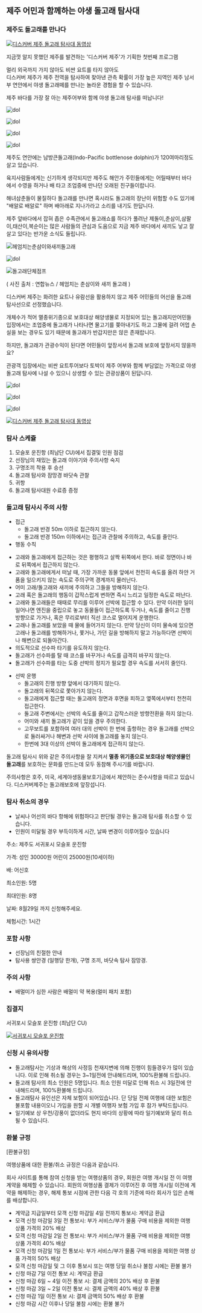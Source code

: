 

## 제주 어민과 함께하는 야생 돌고래 탐사대
### 제주도 돌고래를 만나다


[![디스커버 제주 돌고래 탐사대 동영상](http://img.youtube.com/vi/EyehYqUnVz4/0.jpg)](https://www.youtube.com/watch?v=EyehYqUnVz4)



지금껏 알지 못했던 제주를 발견하는 
'디스커버 제주'가 기획한 첫번째 프로그램 
 
멀리 외국까지 가지 않아도 
비싼 요트를 타지 않아도  
디스커버 제주가 제주 전역을 탐사하여 찾아낸 
관측 확률이 가장 높은 지역인 
제주 남서부 연안에서 야생 돌고래떼를 만나는 
놀라운 경험을 할 수 있습니다. 
 
제주 바다를 가장 잘 아는 제주어부와 함께 
야생 돌고래 탐사를 떠납니다!



![dol](https://s5.postimg.org/igktg1xxj/IMG_7577.jpg#center)

![dol](https://s5.postimg.org/8d0oxn6kn/IMG_7701.jpg#center)

![dol](https://s5.postimg.org/bnkgjs747/IMG_7691.jpg#center)

![dol](https://s5.postimg.org/opaqndkw7/dol12.jpg#center)


제주도 연안에는 남방큰돌고래(Indo-Pacific bottlenose dolphin)가 120여마리정도 살고 있습니다. 
 
육지사람들에게는 신기하게 생각되지만 제주도 해안가 주민들에게는 
어릴때부터 바다에서 수영을 하거나 배 타고 조업중에 만나던 오래된 친구들이랍니다.   
 
해녀삼춘들이 물질하다 돌고래를 만나면 혹시라도 돌고래의 장난이 위험할 수도 있기에 
"배알로 배알로" 하며 배아래로 지나가라고 소리를 내기도 한답니다.
 
제주 앞바다에서 잡혀 좁은 수족관에서 돌고래쇼를 하다가 풀려난
제돌이,춘삼이,삼팔이,태산이,복순이는 많은 사람들의 관심과 도움으로
지금 제주 바다에서 새끼도 낳고 잘 살고 있다는 반가운 소식도 들립니다.

![헤엄치는춘삼이와새끼돌고래](https://s5.postimg.org/os3t1p3bb/image.jpg#center)

![dol](https://s5.postimg.org/8tcpslfk7/dol11.jpg#center)

![돌고래단체점프](https://s5.postimg.org/4ywamqfbb/image.jpg#center)



( 사진 출처 : 연합뉴스 / 헤엄치는 춘삼이와 새끼 돌고래 )

디스커버 제주는 화려한 요트나 유람선을 활용하지 않고 제주 어민들의 어선을 돌고래 탐사선으로 선정했습니다.

개체수가 적어 멸종위기종으로 보호대상 해양생물로 지정되어 있는 돌고래지만어민들 입장에서는 조업중에 돌고래가 나타나면 물고기를 쫒아내기도 하고 그물에 걸려 어업 손실을 보는 경우도 있기 때문에 돌고래가 반갑지만은 않은 존재랍니다.

하지만, 돌고래가 관광수익이 된다면 어민들이 앞장서서 돌고래 보호에 앞장서지 않을까요?

관광객 입장에서는 비싼 요트투어보다 토박이 제주 어부와 함께 부담없는 가격으로 야생 돌고래 탐사에 나설 수 있으니 상생할 수 있는 관광상품이 된답니다.

![dol](https://s5.postimg.org/cxi9yu0w7/IMG_7644.jpg#center)

![dol](https://s5.postimg.org/kty5tbmyv/dol10.jpg#center)

![dol](https://s5.postimg.org/vfi15btaf/dol09.jpg#center)


[![디스커버 제주 돌고래 탐사대 동영상](http://img.youtube.com/vi/CcALW20O3z8/0.jpg)](https://www.youtube.com/watch?v=CcALW20O3z8)



### 탐사 스케쥴
1. 모슬포 운진항 (최남단 CU)에서 집결및 인원 점검
1. 선장님의 재밌는 돌고래 이야기와 주의사항 숙지
1. 구명조끼 착용 후 승선
1. 돌고래 탐사와 잠망경 바닷속 관찰
1. 귀항
1. 돌고래 탐사대원 수료증 증정

### 돌고래 탐사시 주의 사항

* 접근
  - 돌고래 반경 50m 이하로 접근하지 않는다. 
  - 돌고래 반경 150m 이하에서는 접근과 관찰에 주의하고, 속도를 줄인다.
* 행동 수칙
 - 고래와 돌고래에게 접근하는 것은 평행하고 살짝 뒤쪽에서 한다. 바로 정면이나 바로 뒤쪽에서 접근하지 않는다. 
 - 고래와 돌고래에게서 떠날 때, 가장 가까운 동물 앞에서 천천히 속도를 올려 하얀 거품을 일으키지 않는 속도로 주의구역 경계까지 물러난다. 
 - 어미 고래/돌고래와 새끼에 주의하고 그들을 방해하지 않는다.
 - 고래 혹은 돌고래의 행동이 갑작스럽게 변하면 즉시 느리고 일정한 속도로 떠난다. 
 - 고래와 돌고래들은 때때로 무리를 이루어 선박에 접근할 수 있다. 만약 이러한 일이 일어나면 엔진을 중립으로 놓고 동물들이 접근하도록 두거나, 속도를 줄이고 진행 방향으로 가거나, 혹은 무리로부터 직선 코스로 멀어지게 운행한다. 
 - 고래나 돌고래를 보았을 때 물에 들어가지 않는다. 만약 당신이 이미 물속에 있으면 고래나 돌고래를 방해하거나, 쫓거나, 가던 길을 방해하지 말고 가능하다면 선박이나 해변으로 되돌아간다. 
 - 의도적으로 선수파 타기를 유도하지 않는다. 
 - 돌고래가 선수파를 탈 때 코스를 바꾸거나 속도를 급격히 바꾸지 않는다. 
 - 돌고래가 선수파를 타는 도중 선박의 정지가 필요할 경우 속도를 서서히 줄인다.
* 선박 운행
  - 돌고래의 진행 방향 앞에서 대기하지 않는다.
  - 돌고래의 뒤쪽으로 쫓아가지 않는다.
  - 돌고래에게 접근할 때는 돌고래의 정면과 후면을 피하고 옆쪽에서부터 천천히 접근한다.
  - 돌고래 주변에서는 선박의 속도를 줄이고 갑작스러운 방향전환을 하지 않는다. 
  - 어미와 새끼 돌고래가 같이 있을 경우 주의한다.
  - 고무보트를 포함하여 여러 대의 선박이 한 번에 출항하는 경우 
    돌고래를 선박으로 둘러싸거나 해변과 선박 사이에 돌고래를 놓지 않는다. 
  - 한번에 3대 이상의 선박이 돌고래에게 접근하지 않는다. 

돌고래 탐사시 위와 같은 주의사항을 잘 지켜서 
**멸종 위기종으로 보호대상 해양생물인 돌고래**를 보호하는 문화를 만드는데 모두 동참해 주시기를 바랍니다.

주의사항은 호주, 미국, 세계야생동물보호기금에서 제안하는 준수사항을 따르고 있습니다.
디스커버제주는 돌고래보호에 앞장섭니다.

### 탐사 취소의 경우
* 날씨나 어선의 바다 항해에 위험하다고 판단될 경우는 돌고래 탐사를 취소할 수 있습니다.
* 인원이 미달될 경우 부득이하게 시간, 날짜 변경이 이루어질수 있습니다

주소: 제주도 서귀포시 모슬포 운진항

가격: 성인 30000원 어린이 25000원(10세이하) 

배: 어신호

최소인원: 5명

최대인원: 8명

날짜: 8월29일 까지 신청해주세요.

체험시간: 1시간

### 포함 사항
- 선장님의 친절한 안내
- 탐사용 쌍안경 (일행당 한개), 구명 조끼, 바닷속 탐사 잠망경.

### 주의 사항
- 배멀미가 심한 사람은 배멀미 약 복용(멀미 패치 포함)

### 집결지

서귀포시 모슬포 운진항 (최남단 CU)

[![서귀포시 모슬포 운진항](http://map2.daum.net/map/mapservice?MX=327007&MY=-78210&SCALE=5&IW=565&IH=308&COORDSTM=WCONGNAMUL)](http://map.daum.net/?urlX=327007&urlY=-78210&urlLevel=4&map_type=TYPE_MAP&map_hybrid=false&SHOWMARK=true)

### 신청 시 유의사항
- 돌고래탐사는 기상과 해상의 사정등 천재지변에 의해 진행이 힘들경우가 많이 있습니다.
이로 인해 취소될 경우는 3~1일전에 안내해드리며, 100%환불해 드립니다.
- 돌고래 탐사의 최소 인원은 5명입니다. 최소 인원 미달로 인해 취소 시 3일전에 안내해드리며, 100%환불해 드립니다.
- 돌고래탐사 유인선은 자체 보험이 되어있습니다. 단 당일 전체 여행에 대한 보험은 불포함 내용이오니 가입을 원할 시 개별 여행자 보험 가입 후 참가 부탁드립니다.
- 일기예보 상 우천/강풍이 없더라도 현지 바다의 상황에 따라 일기예보와 달리 취소될 수 있습니다.

### 환불 규정
[환불규정]

여행상품에 대한 환불/취소 규정은 다음과 같습니다.

회사 사이트를 통해 참여 신청을 받는 여행상품의 경우, 회원은 여행 개시일 전 이 여행 계약을 해제할 수 있습니다. 회원의 여행상품 결제가 이루어진 후 여행 개시일 이전에 계약을 해제하는 경우, 해제 통보 시점에 관한 다음 각 호의 기준에 따라 회사가 입은 손해를 배상합니다.

* 계약금 지급일부터 모객 신청 마감일 4일 전까지 통보시: 계약금 환급
* 모객 신청 마감일 3일 전 통보시: 부가 서비스/부가 물품 구매 비용을 제외한 여행 상품 가격의 20% 배상
* 모객 신청 마감일 2일 전 통보시: 부가 서비스/부가 물품 구매 비용을 제외한 여행 상품 가격의 40% 배상
* 모객 신청 마감일 1일 전 통보시: 부가 서비스/부가 물품 구매 비용을 제외한 여행 상품 가격의 50% 배상
* 모객 신청 마감일 및 그 이후 통보시 또는 여행 당일 취소나 불참 시에는 환불 불가
* 신청 마감 7일 이전 통보 시: 계약금 환급 
* 신청 마감 6일 ~ 4일 이전 통보 시: 결제 금액의 20% 배상 후 환불 
* 신청 마감 3일 ~ 2일 이전 통보 시: 결제 금액의 40% 배상 후 환불 
* 신청 마감 1일 이전 통보 시: 결제 금액의 50% 배상 후 환불 
* 신청 마감 시간 이후나 당일 불참 시에는 환불 불가 
